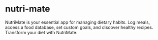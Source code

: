 # nutri-mate
NutriMate is your essential app for managing dietary habits. Log meals, access a food database, set custom goals, and discover healthy recipes. Transform your diet with NutriMate.

